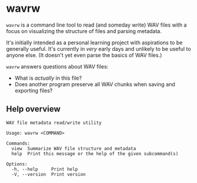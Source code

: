 # wavrw
`wavrw` is a command line tool to read (and someday write) WAV files with a focus on visualizing the structure of files and parsing metadata.

It's initially intended as a personal learning project with aspirations to be generally useful. It's currently in *very* early days and unlikely to be useful to anyone else. (It doesn't yet even parse the basics of WAV files.)

`wavrw` answers questions about WAV files: 
  * What is *actually* in this file?
  * Does another program preserve all WAV chunks when saving and exporting files? 

## Help overview

```
WAV file metadata read/write utility

Usage: wavrw <COMMAND>

Commands:
  view  Summarize WAV file structure and metadata
  help  Print this message or the help of the given subcommand(s)

Options:
  -h, --help     Print help
  -V, --version  Print version

```
